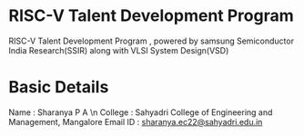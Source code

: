# RISC-V Talent Development Program
RISC-V Talent Development Program , powered by samsung Semiconductor India Research(SSIR) along with VLSI System Design(VSD)
# Basic Details 
Name : Sharanya P A \n
College : Sahyadri College of Engineering and Management, Mangalore
Email ID : sharanya.ec22@sahyadri.edu.in
